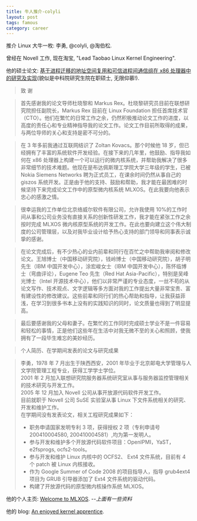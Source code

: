 ```yaml
---
title: 牛人推介-colyli
layout: post
tags: famous
category: career
---
```


推介 Linux 大牛一枚: 李勇, @colyli, @淘伯松.

曾经在 Novell 工作, 现在淘宝, "Lead Taobao Linux Kernel Engineering".

他的硕士论文: [基于进程迁移的地址空间复用和可信进程间通信组在 x86 处理器中的研究及实现](http://www.mlxos.org/docs/coly_tpig_20081102.pdf)(貌似是中科院研究生院在职硕士, 无限仰慕!).

> 致  谢

> 首先感谢我的论文导师杜晓黎和 Markus Rex。杜晓黎研究员目前在联想研究院担任副院长，Markus Rex 目前在 Linux Foundation 担任首席技术官（CTO）。他们在繁忙的日常工作之余，仍然积极推动论文工作的进度，以高度的责任心和专业精神指导我的论文工作。论文工作目前所取得的成果，与两位导师的关心和支持是密不可分的。 

> 在 3 年多前我通过互联网结识了 Zoltan Kovacs。那个时候他 18 岁，但已经拥有了丰富的系统软件开发经验。在接下来的几年里，他鼓励、指导我如何在 x86 处理器上构建一个可以运行的微内核系统，并帮助我解决了很多非常细节的技术难题。他现在是布达佩斯理工学院大学三年级的学生，已被 Nokia Siemens Networks 聘为正式员工，在课余时间仍然从事自己的 giszos 系统开发。正是由于他的支持、鼓励和帮助，我才能在最困难的时候坚持下来完成论文工作中的原型微内核系统 MLXOS。在此我要向他表示忠心的感激之情。 

> 很幸运我的工作单位北京络威尔软件有限公司，允许我使用 10%的工作时间从事和公司业务没有直接关系的创新性研发工作，我才能在紧张工作之余按时完成 MLXOS 微内核原型系统的开发工作。在此也要向建立这个伟大制度的公司管理层，以及对我毕业设计给予热心支持的部门领导和同事表示诚挚的感谢。 

> 在论文完成后，有不少热心的业内前辈和同行在百忙之中帮助我审阅和修改论文。王旭博士（中国移动研究院），钱岭博士（中国移动研究院），胡子明先生（IBM 中国开发中心），涂宏峻女士（IBM 中国开发中心），陈怀临博士（弯曲评论），Eugene Teo 先生（Red Hat Asia-Pacific），特别是吴峰光博士（Intel 开源技术中心），他们以非常严谨的专业态度，一丝不苟的从论文写作、技术观点、文字逻辑等多方面对我的工作提出大量非常宝贵、富有建设性的修改建议。这些前辈和同行们的热心帮助和指导，让我获益菲浅，在学习到很多书本上没有的实践知识的同时，论文质量也得到了明显提高。 

> 最后要感谢我的父母和妻子。在繁忙的工作同时完成硕士学业不是一件容易和轻松的事情，正是他们这些年在生活中对我无微不至的关心和照顾，使我拥有了一段毕生难忘的美妙经历。 

> 个人简历、在学期间发表的论文与研究成果

> 李勇，1978 年 7 月出生于陕西西安，2001 年毕业于北京邮电大学管理与人文学院管理工程专业，获得工学学士学位。  
> 2001 年 2 月加入联想研究院服务器系统研究室从事与服务器监控管理相关的技术研究与开发工作。  
> 2005 年 12 月加入 Novell 公司从事开放源代码软件开发工作。  
> 目前就职于 Novell 公司 SuSE 实验室从事 Linux 下文件系统相关的研究、开发和维护工作。   
> 在学期间没有发表论文，相关工程研究成果如下：   
> + 职务申请国家发明专利 3 项，获得授权 2 项（专利申请号 200410004580, 200410004581）,均为第一发明人。   
> + 参与开发和维护多个开放源代码软件项目：OpenIPMI，YaST，e2fsprogs, ocfs2-tools。   
> + 参与开发和维护 Linux 内核中的 OCFS2、 Ext4 文件系统，目前有 4 个 patch 被 Linux 内核接收。   
> + 作为 Google Summer of Code 2008 的项目指导人，指导 grub4ext4 项目为 GRUB 引导器添加了 Ext4 文件系统的驱动代码。   
> + 构建了开放源代码的原型微内核操作系统 MLXOS。 

他的个人主页: [Welcome to MLXOS](http://www.mlxos.org/index.html). --*上面有一些资料*

他的 blog: [An enjoyed kernel apprentice](http://blog.coly.li/).
